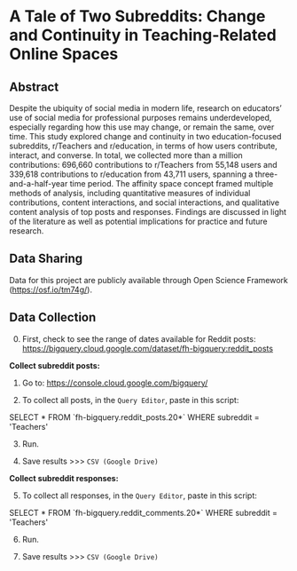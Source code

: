 # A Tale of Two Subreddits: Change and Continuity in Teaching-Related Online Spaces

## Abstract

Despite the ubiquity of social media in modern life, research on educators’ use of social media for professional purposes remains underdeveloped, especially regarding how this use may change, or remain the same, over time. This study explored change and continuity in two education-focused subreddits, r/Teachers and r/education, in terms of how users contribute, interact, and converse. In total, we collected more than a million contributions: 696,660 contributions to r/Teachers from 55,148 users and 339,618 contributions to r/education from 43,711 users, spanning a three-and-a-half-year time period. The affinity space concept framed multiple methods of analysis, including quantitative measures of individual contributions, content interactions, and social interactions, and qualitative content analysis of top posts and responses. Findings are discussed in light of the literature as well as potential implications for practice and future research.

## Data Sharing

Data for this project are publicly available through Open Science Framework (https://osf.io/tm74g/).

## Data Collection

0. First, check to see the range of dates available for Reddit posts: https://bigquery.cloud.google.com/dataset/fh-bigquery:reddit_posts

**Collect subreddit posts:**

1. Go to: https://console.cloud.google.com/bigquery/

2. To collect all posts, in the `Query Editor`, paste in this script:

SELECT * FROM \`fh-bigquery.reddit_posts.20*\` WHERE subreddit = 'Teachers'

3. Run.

4. Save results >>> `CSV (Google Drive)`

**Collect subreddit responses:**

5. To collect all responses, in the `Query Editor`, paste in this script:

SELECT * FROM \`fh-bigquery.reddit_comments.20*\` WHERE subreddit = 'Teachers'

6. Run.

7. Save results >>> `CSV (Google Drive)`
